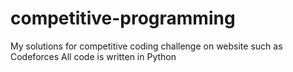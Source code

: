 # competitive-programming
My solutions for competitive coding challenge on website such as Codeforces 
All code is written in Python
